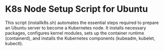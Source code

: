 # K8s Node Setup Script for Ubuntu
This script (installk8s.sh) automates the essential steps required to prepare an Ubuntu server to become a Kubernetes node.
It installs necessary packages, configures kernel modules, sets up the container runtime (containerd),
and installs the Kubernetes components (kubeadm, kubelet, kubectl).
